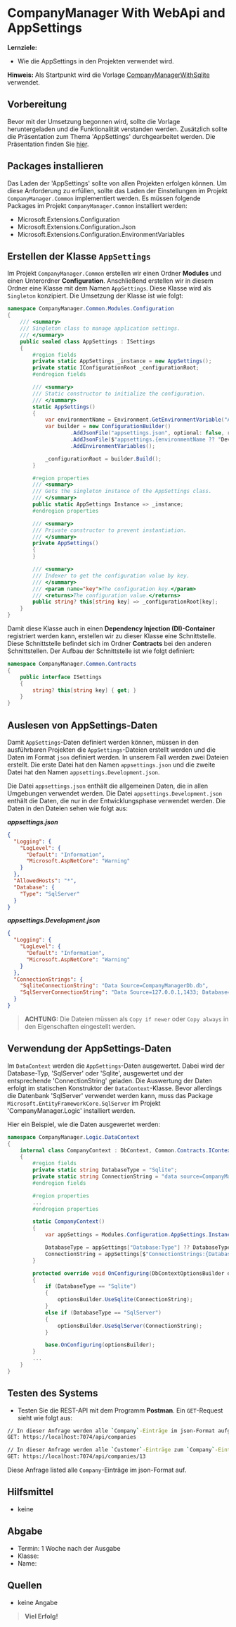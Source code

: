 # CompanyManager With WebApi and AppSettings

**Lernziele:**

- Wie die AppSettings in den Projekten verwendet wird.

**Hinweis:** Als Startpunkt wird die Vorlage [CompanyManagerWithSqlite](https://github.com/leoggehrer/CompanyManagerWithSqlite) verwendet.

## Vorbereitung

Bevor mit der Umsetzung begonnen wird, sollte die Vorlage heruntergeladen und die Funktionalität verstanden werden. Zusätzlich sollte die Präsentation zum Thema 'AppSettings' durchgearbeitet werden. Die Präsentation finden Sie [hier](https://github.com/leoggehrer/Slides/tree/main/DotnetAppSettings).

## Packages installieren

Das Laden der 'AppSettings' sollte von allen Projekten erfolgen können. Um diese Anforderung zu erfüllen, sollte das Laden der Einstellungen im Projekt `CompanyManager.Common` implementiert werden. Es müssen folgende Packages im Projekt `CompanyManager.Common` installiert werden:

- Microsoft.Extensions.Configuration
- Microsoft.Extensions.Configuration.Json
- Microsoft.Extensions.Configuration.EnvironmentVariables

## Erstellen der Klasse `AppSettings`

Im Projekt `CompanyManager.Common` erstellen wir einen Ordner **Modules** und einen Unterordner **Configuration**. Anschließend erstellen wir in diesem Ordner eine Klasse mit dem Namen `AppSettings`. Diese Klasse wird als `Singleton` konzipiert. Die Umsetzung der Klasse ist wie folgt:

```csharp
namespace CompanyManager.Common.Modules.Configuration
{
    /// <summary>
    /// Singleton class to manage application settings.
    /// </summary>
    public sealed class AppSettings : ISettings
    {
        #region fields
        private static AppSettings _instance = new AppSettings();
        private static IConfigurationRoot _configurationRoot;
        #endregion fields

        /// <summary>
        /// Static constructor to initialize the configuration.
        /// </summary>
        static AppSettings()
        {
            var environmentName = Environment.GetEnvironmentVariable("ASPNETCORE_ENVIRONMENT");
            var builder = new ConfigurationBuilder()
                    .AddJsonFile("appsettings.json", optional: false, reloadOnChange: true)
                    .AddJsonFile($"appsettings.{environmentName ?? "Development"}.json", optional: true)
                    .AddEnvironmentVariables();

            _configurationRoot = builder.Build();
        }

        #region properties
        /// <summary>
        /// Gets the singleton instance of the AppSettings class.
        /// </summary>
        public static AppSettings Instance => _instance;
        #endregion properties

        /// <summary>
        /// Private constructor to prevent instantiation.
        /// </summary>
        private AppSettings()
        {
        }

        /// <summary>
        /// Indexer to get the configuration value by key.
        /// </summary>
        /// <param name="key">The configuration key.</param>
        /// <returns>The configuration value.</returns>
        public string? this[string key] => _configurationRoot[key];
    }
}
```

Damit diese Klasse auch in einen **Dependency Injection (DI)-Container** registriert werden kann, erstellen wir zu dieser Klasse eine Schnittstelle. Diese Schnittstelle befindet sich im Ordner **Contracts** bei den anderen Schnittstellen. Der Aufbau der Schnittstelle ist wie folgt definiert:

```csharp
namespace CompanyManager.Common.Contracts
{
    public interface ISettings
    {
        string? this[string key] { get; }
    }
}
```

## Auslesen von AppSettings-Daten

Damit `AppSettings`-Daten definiert werden können, müssen in den ausführbaren Projekten die `AppSettings`-Dateien erstellt werden und die Daten im Format `json` definiert werden. In unserem Fall werden zwei Dateien erstellt. Die erste Datei hat den Namen `appsettings.json` und die zweite Datei hat den Namen `appsettings.Development.json`. 

Die Datei `appsettings.json` enthält die allgemeinen Daten, die in allen Umgebungen verwendet werden. Die Datei `appsettings.Development.json` enthält die Daten, die nur in der Entwicklungsphase verwendet werden. Die Daten in den Dateien sehen wie folgt aus:

***appsettings.json***

```json
{
  "Logging": {
    "LogLevel": {
      "Default": "Information",
      "Microsoft.AspNetCore": "Warning"
    }
  },
  "AllowedHosts": "*",
  "Database": {
    "Type": "SqlServer"
  }
}
```

***appsettings.Development.json***

```json
{
  "Logging": {
    "LogLevel": {
      "Default": "Information",
      "Microsoft.AspNetCore": "Warning"
    }
  },
  "ConnectionStrings": {
    "SqliteConnectionString": "Data Source=CompanyManagerDb.db",
    "SqlServerConnectionString": "Data Source=127.0.0.1,1433; Database=CompanyManagerDb;User Id=sa; Password=passme!1234;TrustServerCertificate=true"
  }
}
```

> **ACHTUNG:** Die Dateien müssen als `Copy if newer` oder `Copy always` in den Eigenschaften eingestellt werden.

## Verwendung der AppSettings-Daten

Im `DataContext` werden die `AppSettings`-Daten ausgewertet. Dabei wird der Database-Typ, 'SqlServer' oder 'Sqlite', ausgewertet und der entsprechende 'ConnectionString' geladen. Die Auswertung der Daten erfolgt im statischen Konstruktor der `DataContext`-Klasse. Bevor allerdings die Datenbank 'SqlServer' verwendet werden kann, muss das Package `Microsoft.EntityFrameworkCore.SqlServer` im Projekt 'CompanyManager.Logic' installiert werden. 

Hier ein Beispiel, wie die Daten ausgewertet werden:

```csharp
namespace CompanyManager.Logic.DataContext
{
    internal class CompanyContext : DbContext, Common.Contracts.IContext
    {
        #region fields
        private static string DatabaseType = "Sqlite";
        private static string ConnectionString = "data source=CompanyManager.db";
        #endregion fields

        #region properties
        ...
        #endregion properties

        static CompanyContext()
        {
            var appSettings = Modules.Configuration.AppSettings.Instance;

            DatabaseType = appSettings["Database:Type"] ?? DatabaseType;
            ConnectionString = appSettings[$"ConnectionStrings:{DatabaseType}ConnectionString"] ?? ConnectionString;
        }

        protected override void OnConfiguring(DbContextOptionsBuilder optionsBuilder)
        {
            if (DatabaseType == "Sqlite")
            {
                optionsBuilder.UseSqlite(ConnectionString);
            }
            else if (DatabaseType == "SqlServer")
            {
                optionsBuilder.UseSqlServer(ConnectionString);
            }

            base.OnConfiguring(optionsBuilder);
        }
        ...
    }
}
```

## Testen des Systems

- Testen Sie die REST-API mit dem Programm **Postman**. Ein `GET`-Request sieht wie folgt aus:

```bash
// In dieser Anfrage werden alle `Company`-Einträge im json-Format aufgelistet.
GET: https://localhost:7074/api/companies

// In dieser Anfrage werden alle `Customer`-Einträge zum `Company`-Eintrag geladen und im json-Format aufgelistet.
GET: https://localhost:7074/api/companies/13
```

Diese Anfrage listed alle `Company`-Einträge im json-Format auf.

## Hilfsmittel

- keine

## Abgabe

- Termin: 1 Woche nach der Ausgabe
- Klasse:
- Name:

## Quellen

- keine Angabe

> **Viel Erfolg!**
